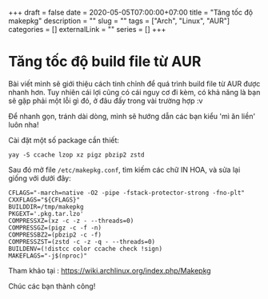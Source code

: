 +++ 
draft = false
date = 2020-05-05T07:00:00+07:00
title = "Tăng tốc độ makepkg"
description = ""
slug = "" 
tags = ["Arch", "Linux", "AUR"]
categories = []
externalLink = ""
series = []
+++

# Tăng tốc độ build file từ AUR

Bài viết mình sẽ giới thiệu cách tinh chỉnh để quá trình build file từ AUR được nhanh hơn. Tuy nhiên cái lợi cũng có cái nguy cơ đi kèm, có khả năng là bạn sẽ gặp phải một lỗi gì đó, ở đâu đấy trong vài trường hợp :v

Để nhanh gọn, tránh dài dòng, mình sẽ hướng dẫn các bạn kiểu 'mì ăn liền' luôn nha!

Cài đặt một số package cần thiết:
```shell
yay -S ccache lzop xz pigz pbzip2 zstd
```
Sau đó mở file `/etc/makepkg.conf`, tìm kiếm các chữ IN HOA, và sửa lại giống với dưới đây:

```shell
CFLAGS="-march=native -O2 -pipe -fstack-protector-strong -fno-plt"
CXXFLAGS="${CFLAGS}"
BUILDDIR=/tmp/makepkg
PKGEXT='.pkg.tar.lzo'
COMPRESSXZ=(xz -c -z - --threads=0)
COMPRESSGZ=(pigz -c -f -n)
COMPRESSBZ2=(pbzip2 -c -f)
COMPRESSZST=(zstd -c -z -q - --threads=0)
BUILDENV=(!distcc color ccache check !sign)
MAKEFLAGS="-j$(nproc)"
```

Tham khảo tại : https://wiki.archlinux.org/index.php/Makepkg

Chúc các bạn thành công!
